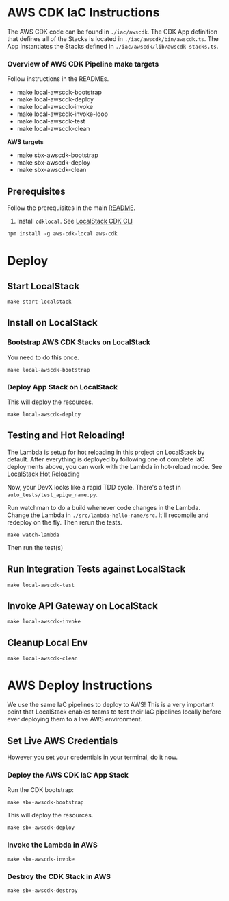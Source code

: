 # AWS CDK IaC Instructions

The AWS CDK code can be found in `./iac/awscdk`. The CDK App definition
that defines all of the Stacks is located in `./iac/awscdk/bin/awscdk.ts`.
The App instantiates the Stacks defined in `./iac/awscdk/lib/awscdk-stacks.ts`.

### Overview of AWS CDK Pipeline make targets

Follow instructions in the READMEs.

- make local-awscdk-bootstrap
- make local-awscdk-deploy
- make local-awscdk-invoke
- make local-awscdk-invoke-loop
- make local-awscdk-test
- make local-awscdk-clean

**AWS targets**

- make sbx-awscdk-bootstrap
- make sbx-awscdk-deploy
- make sbx-awscdk-clean

## Prerequisites

Follow the prerequisites in the main [README](../README.md).

1. Install `cdklocal`. See [LocalStack CDK CLI](https://docs.localstack.cloud/user-guide/integrations/aws-cdk/)

```shell
npm install -g aws-cdk-local aws-cdk
```

# Deploy

## Start LocalStack

```shell
make start-localstack
```

## Install on LocalStack

### Bootstrap AWS CDK Stacks on LocalStack

You need to do this once.

```shell
make local-awscdk-bootstrap
```

### Deploy App Stack on LocalStack

This will deploy the resources.

```shell
make local-awscdk-deploy
```

## Testing and Hot Reloading!

The Lambda is setup for hot reloading in this project on LocalStack by default. After everything is deployed by
following one of complete
IaC deployments above, you can work with the Lambda in hot-reload mode.
See [LocalStack Hot Reloading](https://docs.localstack.cloud/user-guide/tools/lambda-tools/hot-reloading)

Now, your DevX looks like a rapid TDD cycle. There's a test in `auto_tests/test_apigw_name.py`.

Run watchman to do a build whenever code changes in the Lambda.
Change the Lambda in `./src/lambda-hello-name/src`. It'll recompile and redeploy on the fly. Then rerun the tests.

```shell
make watch-lambda
```

Then run the test(s)

## Run Integration Tests against LocalStack

```shell
make local-awscdk-test
```

## Invoke API Gateway on LocalStack

```shell
make local-awscdk-invoke
```

## Cleanup Local Env

```shell
make local-awscdk-clean
```

# AWS Deploy Instructions

We use the same IaC pipelines to deploy to AWS! This is a very important point that LocalStack enables teams
to test their IaC pipelines locally before ever deploying them to a live AWS environment.

## Set Live AWS Credentials

However you set your credentials in your terminal, do it now.

### Deploy the AWS CDK IaC App Stack

Run the CDK bootstrap:

```shell
make sbx-awscdk-bootstrap
```

This will deploy the resources.

```shell
make sbx-awscdk-deploy
```

### Invoke the Lambda in AWS

```shell
make sbx-awscdk-invoke
```

### Destroy the CDK Stack in AWS

```shell
make sbx-awscdk-destroy
```
